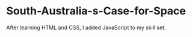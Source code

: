 # South-Australia-s-Case-for-Space
After learning HTML and CSS, I added JavaScript to my skill set.
